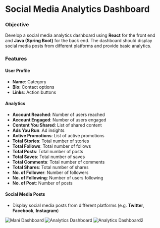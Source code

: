 **Social Media Analytics Dashboard**
=====================================

### Objective

Develop a social media analytics dashboard using **React** for the front end and **Java (Spring Boot)** for the back end. The dashboard should display social media posts from different platforms and provide basic analytics.

### Features

#### User Profile

* **Name**: Category
* **Bio**: Contact options
* **Links**: Action buttons

#### Analytics

* **Account Reached**: Number of users reached
* **Account Engaged**: Number of users engaged
* **Content You Shared**: List of shared content
* **Ads You Run**: Ad insights
* **Active Promotions**: List of active promotions
* **Total Stories**: Total number of stories
* **Total Follows**: Total number of follows
* **Total Posts**: Total number of posts
* **Total Saves**: Total number of saves
* **Total Comments**: Total number of comments
* **Total Shares**: Total number of shares  
* **No. of Follower**: Number of followers
* **No. of Following**: Number of users following
* **No. of Post**: Number of posts


#### Social Media Posts

* Display social media posts from different platforms (e.g. **Twitter**, **Facebook**, **Instagram**)

![Mani Dashboard](https://github.com/user-attachments/assets/5fa7a6e2-6d55-43d8-83f0-cf18bffabd00)
![Analytics Dashboard](https://github.com/user-attachments/assets/59d418bf-8b80-485c-b648-294348b6af86)
![Analytics Dashboard2](https://github.com/user-attachments/assets/9224a799-1ce2-473e-bb87-146c6d7be022)


